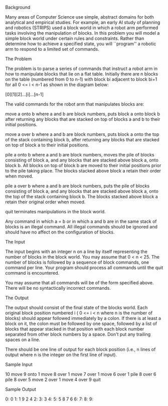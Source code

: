 Background 

Many areas of Computer Science use simple, abstract domains for both analytical and empirical studies. For example, an early AI study of planning and robotics (STRIPS) used a block world in which a robot arm performed tasks involving the manipulation of blocks.
In this problem you will model a simple block world under certain rules and constraints. Rather than determine how to achieve a specified state, you will ``program'' a robotic arm to respond to a limited set of commands.

The Problem 

The problem is to parse a series of commands that instruct a robot arm in how to manipulate blocks that lie on a flat table. Initially there are n blocks on the table (numbered from 0 to n-1) with block bi adjacent to block bi+1 for all  0 <= i < n-1 as shown in the diagram below:

[0][1][2]...[i]...[n-1]

The valid commands for the robot arm that manipulates blocks are:

move a onto b
where a and b are block numbers, puts block a onto block b after returning any blocks that are stacked on top of blocks a and b to their initial positions.

move a over b
where a and b are block numbers, puts block a onto the top of the stack containing block b, after returning any blocks that are stacked on top of block a to their initial positions.

pile a onto b
where a and b are block numbers, moves the pile of blocks consisting of block a, and any blocks that are stacked above block a, onto block b. All blocks on top of block b are moved to their initial positions prior to the pile taking place. The blocks stacked above block a retain their order when moved.

pile a over b
where a and b are block numbers, puts the pile of blocks consisting of block a, and any blocks that are stacked above block a, onto the top of the stack containing block b. The blocks stacked above block a retain their original order when moved.

quit
terminates manipulations in the block world.

Any command in which a = b or in which a and b are in the same stack of blocks is an illegal command. All illegal commands should be ignored and should have no affect on the configuration of blocks.

The Input 

The input begins with an integer n on a line by itself representing the number of blocks in the block world. You may assume that 0 < n < 25.
The number of blocks is followed by a sequence of block commands, one command per line. Your program should process all commands until the quit command is encountered.

You may assume that all commands will be of the form specified above. There will be no syntactically incorrect commands.

The Output 

The output should consist of the final state of the blocks world. Each original block position numbered i ( 0 <= i < n where n is the number of blocks) should appear followed immediately by a colon. If there is at least a block on it, the colon must be followed by one space, followed by a list of blocks that appear stacked in that position with each block number separated from other block numbers by a space. Don't put any trailing spaces on a line.

There should be one line of output for each block position (i.e., n lines of output where n is the integer on the first line of input).


Sample Input 

10
move 9 onto 1
move 8 over 1
move 7 over 1
move 6 over 1
pile 8 over 6
pile 8 over 5
move 2 over 1
move 4 over 9
quit


Sample Output 

0: 0
1: 1 9 2 4
2:
3: 3
4:
5: 5 8 7 6
6:
7:
8:
9:
